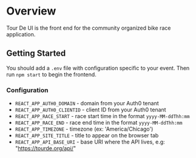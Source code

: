 # Overview
Tour De UI is the front end for the community organized bike race application.

## Getting Started
You should add a `.env` file with configuration specific to your event. Then run `npm start` to begin the frontend.

### Configuration
* `REACT_APP_AUTH0_DOMAIN` - domain from your Auth0 tenant
* `REACT_APP_AUTH0_CLIENTID` - client ID from your Auth0 tenant
* `REACT_APP_RACE_START` - race start time in the format `yyyy-MM-ddThh:mm`
* `REACT_APP_RACE_END` - race end time in the format `yyyy-MM-ddThh:mm`
* `REACT_APP_TIMEZONE` - timezone (ex: 'America/Chicago')
* `REACT_APP_SITE_TITLE` - title to appear on the browser tab
* `REACT_APP_API_BASE_URI` - base URI where the API lives, e.g: "https://tourde.org/api/"